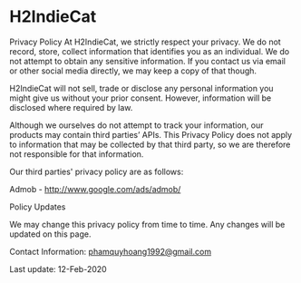 # H2IndieCat
Privacy Policy
At H2IndieCat, we strictly respect your privacy. We do not record, store, collect information that identifies you as an individual. We do not attempt to obtain any sensitive information. If you contact us via email or other social media directly, we may keep a copy of that though.

H2IndieCat will not sell, trade or disclose any personal information you might give us without your prior consent. However, information will be disclosed where required by law.

Although we ourselves do not attempt to track your information, our products may contain third parties’ APIs. This Privacy Policy does not apply to information that may be collected by that third party, so we are therefore not responsible for that information.

Our third parties' privacy policy are as follows:


Admob - http://www.google.com/ads/admob/

Policy Updates

We may change this privacy policy from time to time. Any changes will be updated on this page.

Contact Information: phamquyhoang1992@gmail.com

Last update: 12-Feb-2020
